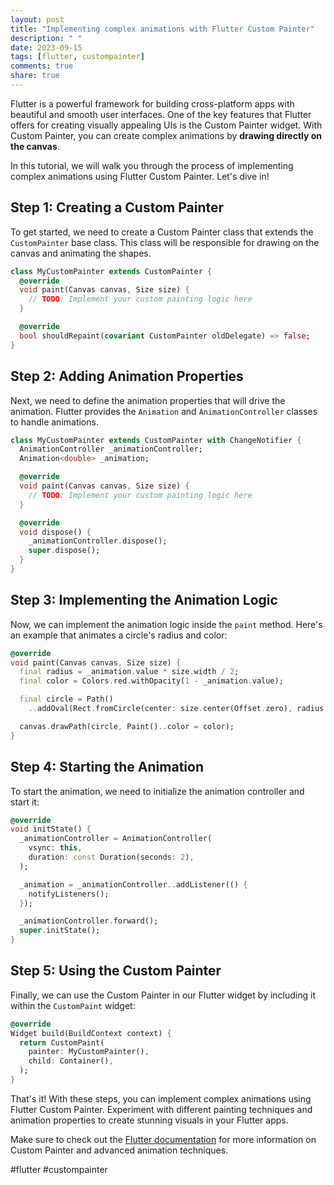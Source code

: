 ```yaml
---
layout: post
title: "Implementing complex animations with Flutter Custom Painter"
description: " "
date: 2023-09-15
tags: [flutter, custompainter]
comments: true
share: true
---
```


Flutter is a powerful framework for building cross-platform apps with beautiful and smooth user interfaces. One of the key features that Flutter offers for creating visually appealing UIs is the Custom Painter widget. With Custom Painter, you can create complex animations by **drawing directly on the canvas**.

In this tutorial, we will walk you through the process of implementing complex animations using Flutter Custom Painter. Let's dive in!

## Step 1: Creating a Custom Painter

To get started, we need to create a Custom Painter class that extends the `CustomPainter` base class. This class will be responsible for drawing on the canvas and animating the shapes.

```dart
class MyCustomPainter extends CustomPainter {
  @override
  void paint(Canvas canvas, Size size) {
    // TODO: Implement your custom painting logic here
  }

  @override
  bool shouldRepaint(covariant CustomPainter oldDelegate) => false;
}
```

## Step 2: Adding Animation Properties

Next, we need to define the animation properties that will drive the animation. Flutter provides the `Animation` and `AnimationController` classes to handle animations.

```dart
class MyCustomPainter extends CustomPainter with ChangeNotifier {
  AnimationController _animationController;
  Animation<double> _animation;

  @override
  void paint(Canvas canvas, Size size) {
    // TODO: Implement your custom painting logic here
  }

  @override
  void dispose() {
    _animationController.dispose();
    super.dispose();
  }
}
```

## Step 3: Implementing the Animation Logic

Now, we can implement the animation logic inside the `paint` method. Here's an example that animates a circle's radius and color:

```dart
@override
void paint(Canvas canvas, Size size) {
  final radius = _animation.value * size.width / 2;
  final color = Colors.red.withOpacity(1 - _animation.value);

  final circle = Path()
    ..addOval(Rect.fromCircle(center: size.center(Offset.zero), radius: radius));

  canvas.drawPath(circle, Paint()..color = color);
}
```

## Step 4: Starting the Animation

To start the animation, we need to initialize the animation controller and start it:

```dart
@override
void initState() {
  _animationController = AnimationController(
    vsync: this,
    duration: const Duration(seconds: 2),
  );

  _animation = _animationController..addListener(() {
    notifyListeners();
  });

  _animationController.forward();
  super.initState();
}
```

## Step 5: Using the Custom Painter

Finally, we can use the Custom Painter in our Flutter widget by including it within the `CustomPaint` widget:

```dart
@override
Widget build(BuildContext context) {
  return CustomPaint(
    painter: MyCustomPainter(),
    child: Container(),
  );
}
```

That's it! With these steps, you can implement complex animations using Flutter Custom Painter. Experiment with different painting techniques and animation properties to create stunning visuals in your Flutter apps.

Make sure to check out the [Flutter documentation](https://flutter.dev/docs) for more information on Custom Painter and advanced animation techniques.

#flutter #custompainter